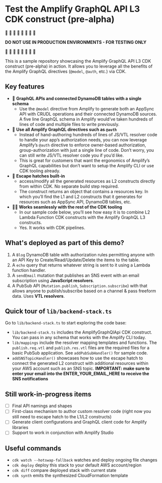 # Test the Amplify GraphQL API L3 CDK construct (pre-alpha)

🚧 🚧 🚧 🚧 🚧 🚧 🚧 🚧

**DO NOT USE IN PRODUCTION ENVIRONMENTS - FOR TESTING ONLY**

🚧 🚧 🚧 🚧 🚧 🚧 🚧 🚧

This is a sample repository showcasing the Amplify GraphQL API L3 CDK construct (pre-alpha) in action. It allows you to leverage all the benefits of the Amplify GraphQL directives (`@model`, `@auth`, etc.) via CDK. 

## Key features
- 🔗 **GraphQL APIs and connected DynamoDB tables with a single schema**
  - Use the `@model` directive from Amplify to generate both an AppSync API with CRUDL operations and their connected DynamoDB sources. A five line GraphQL schema in Amplify would’ve taken hundreds of lines of code and multiple files to write previously.
- 🤯 **Use all Amplify GraphQL directives such as `@auth`**
  - Instead of hand-authoring hundreds of lines of JS/VTL resolver code to handle your app’s authorization needs, you can now leverage Amplify’s `@auth` directive to enforce owner-based authorization, group-authorization with just a single line of code. Don’t worry, you can still write JS/VTL resolver code you if you’d like.
  - This is great for customers that want the ergonomics of Amplify’s GraphQL capabilities but don’t want to setup the Amplify CLI or use CDK tooling already.
- 🚀 **Escape hatches built-in**
  - access/modify all the generated resources as L2 constructs directly from within CDK. No separate build step required.
  - The construct returns an object that contains a resources key. In which you’ll find the L1 and L2 constructs that it generates for resources such as AppSync API, DynamoDB tables, etc.
- 🧑‍💻 **Works seamlessly with the rest of the CDK tooling**
  - In our sample code below, you’ll see how easy it is to combine L2 Lambda Function CDK constructs with the Amplify GraphQL L3 constructs.
  - Yes. It works with CDK pipelines.

## What's deployed as part of this demo?

1. A `Blog` DynamoDB table with authorization rules permitting anyone with an API Key to Create/Read/Update/Delete the items to the table.
2. A `echo` query that returns whatever string is sent to it using a Lambda function handler.
3. A `sendEmail` mutation that publishes an SNS event with an email subscription using **JavaScript resolvers**.
4. A PubSub API (`Mutation.publish`, `Subscription.subscribe`) with that allows anyone to publish/subscribe based on a channel & pass freeform data. Uses **VTL resolvers**. 

## Quick tour of `lib/backend-stack.ts`

Go to `lib/backend-stack.ts` to start exploring the code base:
- `lib/backend-stack.ts` includes the AmplifyGraphQlApi CDK construct. You can pass in any schema that works with the Amplify CLI today.
- `lib/mappings` include the resolver mapping templates and functions. The `publish.req.vtl` and `publish.res.vtl` files are the required files for a basic PubSub application. See `addPubSubHandler()` for sample code.
- `addSNSTopicHandler()` showcases how to use the escape hatch to connect the generated L2 construct with additional resources within your AWS account such as an SNS topic. **IMPORTANT: make sure to enter your email into the ENTER_YOUR_EMAIL_HERE to receive the SNS notifications**


## Still work-in-progress items

- [ ] Final API namings and shapes
- [ ] First-class mechanism to author custom resolver code (right now you still need to escape hatch to the L1/L2 constructs)
- [ ] Generate client configurations and GraphQL client code for Amplify libraries
- [ ] Support to work in conjunction with Amplify Studio

## Useful commands
* `cdk watch --hotswap-fallback` watches and deploy ongoing file changes
* `cdk deploy`      deploy this stack to your default AWS account/region
* `cdk diff`        compare deployed stack with current state
* `cdk synth`       emits the synthesized CloudFormation template
